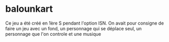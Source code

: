 # balounkart
Ce jeu a été créé en 1ère S pendant l'option ISN. On avait pour consigne de faire un jeu avec un fond, un personnage qui se déplace seul, un personnage que l'on controle et une musique
